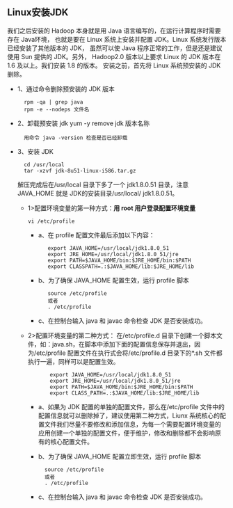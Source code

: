 ## Linux安装JDK

我们之后安装的 Hadoop 本身就是用 Java 语言编写的，在运行计算程序时需要存在 Java环境，
也就是要在 Linux 系统上安装并配置 JDK。Linux 系统发行版本已经安装了其他版本的 JDK，
虽然可以使 Java 程序正常的工作，但是还是建议使用 Sun 提供的 JDK。另外， 
Hadoop2.0 版本以上要求 Linux 的 JDK 版本在 1.6 及以上。我们安装 1.8 的版本。
安装之前，首先将 Linux 系统预安装的 JDK 删除。


* 1、通过命令删除预安装的 JDK 版本

        rpm -qa | grep java
        rpm -e --nodeps 文件名

* 2、卸载预安装 jdk yum -y remove jdk 版本名称

        用命令 java -version 检查是否已经卸载
 
* 3、安装 JDK

        cd /usr/local
        tar -xzvf jdk-8u51-linux-i586.tar.gz

     解压完成后在/usr/local 目录下多了一个 jdk1.8.0.51 目录，注意 JAVA_HOME 就是 JDK的安装目录/usr/local/ jdk1.8.0.51。

  * 1>配置环境变量的第一种方式：**用 root 用户登录配置环境变量**
  
        vi /etc/profile

       * a、在 profile 配置文件最后添加以下内容：

                export JAVA_HOME=/usr/local/jdk1.8.0_51
                export JRE_HOME=/usr/local/jdk1.8.0_51/jre
                export PATH=$JAVA_HOME/bin:$JRE_HOME/bin:$PATH
                export CLASSPATH=.:$JAVA_HOME/lib:$JRE_HOME/lib

       * b、为了确保 JAVA_HOME 配置生效，运行 profile 脚本
        
                source /etc/profile
                或者
                . /etc/profile

       * c、在控制台输入 java 和 javac 命令检查 JDK 是否安装成功。
        
   * 2>配置环境变量的第二种方式：
        在/etc/profile.d 目录下创建一个脚本文件，如：java.sh，在脚本中添加下面的配置信息保存并退出，因为/etc/profile 配置文件在执行式会将/etc/profile.d 目录下的*.sh 文件都执行一遍，同样可以是配置生效。
        
                export JAVA_HOME=/usr/local/jdk1.8.0_51
                export JRE_HOME=/usr/local/jdk1.8.0_51/jre
                export PATH=$JAVA_HOME/bin:$JRE_HOME/bin:$PATH
                export CLASS_PATH=.:$JAVA_HOME/lib:$JRE_HOME/lib

        * a、如果为 JDK 配置的单独的配置文件，那么在/etc/profile 文件中的配置信息就可以删除掉了，建议使用第二种方式，Liunx 系统核心的配置文件我们尽量不要修改和添加信息，为每一个需要配置环境变量的应用创建一个单独的配置文件，便于维护，修改和删除都不会影响原有的核心配置文件。
        
        * b、为了确保 JAVA_HOME 配置立即生效，运行 profile 脚本
        
                source /etc/profile
                或者
                . /etc/profile
                
        * c、在控制台输入 java 和 javac 命令检查 JDK 是否安装成功。


